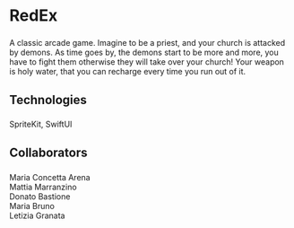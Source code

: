 <h1 align="left">RedEx</h1>

###

<p align="left">A classic arcade game. Imagine to be a priest, and your church is attacked by demons. As time goes by, the demons start to be more and more, you have to fight them otherwise they will take over your church! Your weapon is holy water, that you can recharge every time you run out of it.</p>

###

<h2 align="left">Technologies</h2>

###

<p align="left">SpriteKit, SwiftUI</p>

###

<h2 align="left">Collaborators</h2>

###

<p align="left">Maria Concetta Arena<br>Mattia Marranzino<br>Donato Bastione<br>Maria Bruno<br>Letizia Granata</p>

###
 
